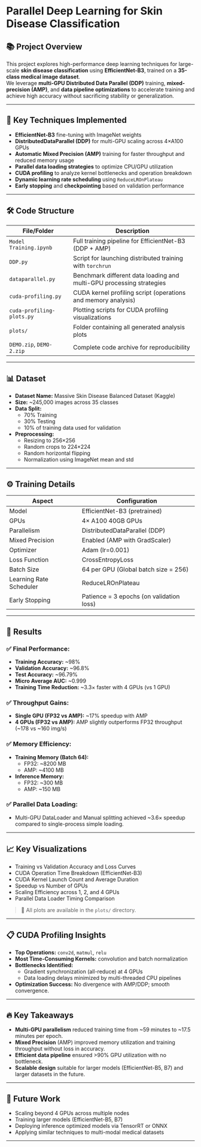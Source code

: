 # Parallel Deep Learning for Skin Disease Classification

## 📚 Project Overview
This project explores high-performance deep learning techniques for large-scale **skin disease classification** using **EfficientNet-B3**, trained on a **35-class medical image dataset**.  
We leverage **multi-GPU Distributed Data Parallel (DDP)** training, **mixed-precision (AMP)**, and **data pipeline optimizations** to accelerate training and achieve high accuracy without sacrificing stability or generalization.

---

## 🚀 Key Techniques Implemented
- **EfficientNet-B3** fine-tuning with ImageNet weights
- **DistributedDataParallel (DDP)** for multi-GPU scaling across 4×A100 GPUs
- **Automatic Mixed Precision (AMP)** training for faster throughput and reduced memory usage
- **Parallel data loading strategies** to optimize CPU/GPU utilization
- **CUDA profiling** to analyze kernel bottlenecks and operation breakdown
- **Dynamic learning rate scheduling** using `ReduceLROnPlateau`
- **Early stopping** and **checkpointing** based on validation performance

---

## 🛠️ Code Structure

| File/Folder                | Description |
|-----------------------------|-------------|
| `Model Training.ipynb`       | Full training pipeline for EfficientNet-B3 (DDP + AMP) |
| `DDP.py`                     | Script for launching distributed training with `torchrun` |
| `dataparallel.py`            | Benchmark different data loading and multi-GPU processing strategies |
| `cuda-profiling.py`          | CUDA kernel profiling script (operations and memory analysis) |
| `cuda-profiling-plots.py`    | Plotting scripts for CUDA profiling visualizations |
| `plots/`                     | Folder containing all generated analysis plots |
| `DEMO.zip`, `DEMO-2.zip`     | Complete code archive for reproducibility |

---

## 📊 Dataset

- **Dataset Name:** Massive Skin Disease Balanced Dataset (Kaggle)
- **Size:** ~245,000 images across 35 classes
- **Data Split:**
  - 70% Training
  - 30% Testing
  - 10% of training data used for validation
- **Preprocessing:**
  - Resizing to 256×256
  - Random crops to 224×224
  - Random horizontal flipping
  - Normalization using ImageNet mean and std

---

## ⚙️ Training Details

| Aspect              | Configuration |
|----------------------|---------------|
| Model                | EfficientNet-B3 (pretrained) |
| GPUs                 | 4× A100 40GB GPUs |
| Parallelism          | DistributedDataParallel (DDP) |
| Mixed Precision      | Enabled (AMP with GradScaler) |
| Optimizer            | Adam (lr=0.001) |
| Loss Function        | CrossEntropyLoss |
| Batch Size           | 64 per GPU (Global batch size = 256) |
| Learning Rate Scheduler | ReduceLROnPlateau |
| Early Stopping       | Patience = 3 epochs (on validation loss) |

---

## 🧪 Results

### ✅ Final Performance:
- **Training Accuracy:** ~98%
- **Validation Accuracy:** ~96.8%
- **Test Accuracy:** ~96.79%
- **Micro Average AUC:** ~0.999
- **Training Time Reduction:** ~3.3× faster with 4 GPUs (vs 1 GPU)

### ✅ Throughput Gains:
- **Single GPU (FP32 vs AMP):** ~17% speedup with AMP
- **4 GPUs (FP32 vs AMP):** AMP slightly outperforms FP32 throughput (~178 vs ~160 img/s)

### ✅ Memory Efficiency:
- **Training Memory (Batch 64):**
  - FP32: ~8200 MB
  - AMP: ~4100 MB
- **Inference Memory:**
  - FP32: ~300 MB
  - AMP: ~150 MB

### ✅ Parallel Data Loading:
- Multi-GPU DataLoader and Manual splitting achieved ~3.6× speedup compared to single-process simple loading.

---

## 📈 Key Visualizations

- Training vs Validation Accuracy and Loss Curves
- CUDA Operation Time Breakdown (EfficientNet-B3)
- CUDA Kernel Launch Count and Average Duration
- Speedup vs Number of GPUs
- Scaling Efficiency across 1, 2, and 4 GPUs
- Parallel Data Loader Timing Comparison

> 📂 All plots are available in the `plots/` directory.

---

## 📋 CUDA Profiling Insights

- **Top Operations:** `conv2d`, `matmul`, `relu`
- **Most Time-Consuming Kernels:** convolution and batch normalization
- **Bottlenecks Identified:** 
  - Gradient synchronization (all-reduce) at 4 GPUs
  - Data loading delays minimized by multi-threaded CPU pipelines
- **Optimization Success:** No divergence with AMP/DDP; smooth convergence.

---

## 🔥 Key Takeaways
- **Multi-GPU parallelism** reduced training time from ~59 minutes to ~17.5 minutes per epoch.
- **Mixed Precision** (AMP) improved memory utilization and training throughput without loss in accuracy.
- **Efficient data pipeline** ensured >90% GPU utilization with no bottleneck.
- **Scalable design** suitable for larger models (EfficientNet-B5, B7) and larger datasets in the future.

---

## 🔮 Future Work
- Scaling beyond 4 GPUs across multiple nodes
- Training larger models (EfficientNet-B5, B7)
- Deploying inference optimized models via TensorRT or ONNX
- Applying similar techniques to multi-modal medical datasets

---


